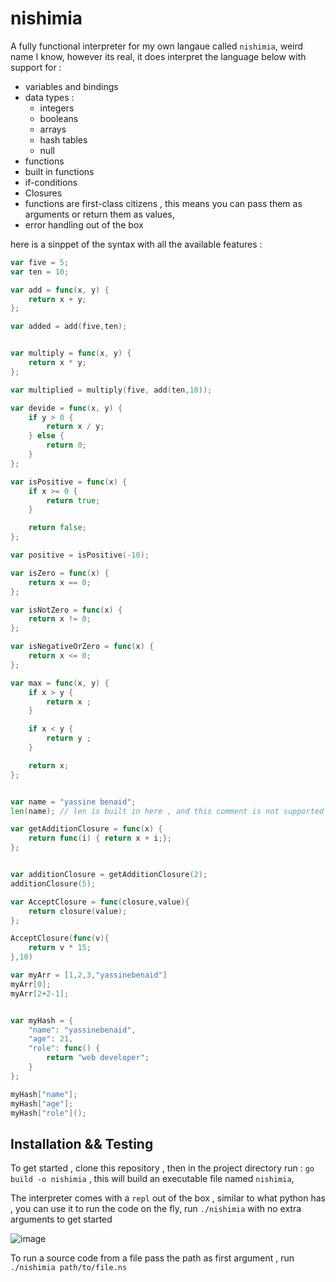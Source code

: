 # nishimia

A fully functional interpreter for my own langaue called `nishimia`, weird name I know, however its real, it does interpret the language below with support for :
- variables and bindings
- data types :
  - integers
  - booleans
  - arrays
  - hash tables
  - null
- functions
- built in functions
- if-conditions
- Closures
- functions are first-class citizens , this means you can pass them as arguments or return them as values,
- error handling out of the box

here is a sinppet of the syntax with all the available features :

```go
var five = 5;
var ten = 10;

var add = func(x, y) {
	return x + y;
};

var added = add(five,ten);


var multiply = func(x, y) {
	return x * y;
};

var multiplied = multiply(five, add(ten,10));

var devide = func(x, y) {
	if y > 0 {
		return x / y;
	} else {
		return 0;
	}
};

var isPositive = func(x) {
	if x >= 0 {
		return true;
	}

	return false;
};

var positive = isPositive(-10);

var isZero = func(x) {
	return x == 0;
};

var isNotZero = func(x) {
	return x != 0;
};

var isNegativeOrZero = func(x) {
	return x <= 0;
};

var max = func(x, y) {
	if x > y {
		return x ;
	}

	if x < y {
		return y ;
	}

	return x;
};


var name = "yassine benaid";
len(name); // len is built in here , and this comment is not supported by the way

var getAdditionClosure = func(x) {
	return func(i) { return x + i;};
};


var additionClosure = getAdditionClosure(2);
additionClosure(5);

var AcceptClosure = func(closure,value){
	return closure(value);
};

AcceptClosure(func(v){
	return v * 15;
},10)

var myArr = [1,2,3,"yassinebenaid"]
myArr[0];
myArr[2+2-1];


var myHash = {
	"name": "yassinebenaid",
	"age": 21,
	"role": func() {
		return "web developer";
	}
};

myHash["name"];
myHash["age"];
myHash["role"]();
```

## Installation && Testing

To get started , clone this repository , then in the project directory run : `go build -o nishimia` , this will build an executable file named `nishimia`, 

The interpreter comes with a `repl` out of the box , similar to what python has , you can use it to run the code on the fly, run `./nishimia` with no extra arguments to get started

![image](https://github.com/yassinebenaid/nishimia/assets/101285507/c4902ca9-e6e0-4a4d-b3b3-5886bdd2a018)

To run a source code from a file pass the path as first argument , run `./nishimia path/to/file.ns`

